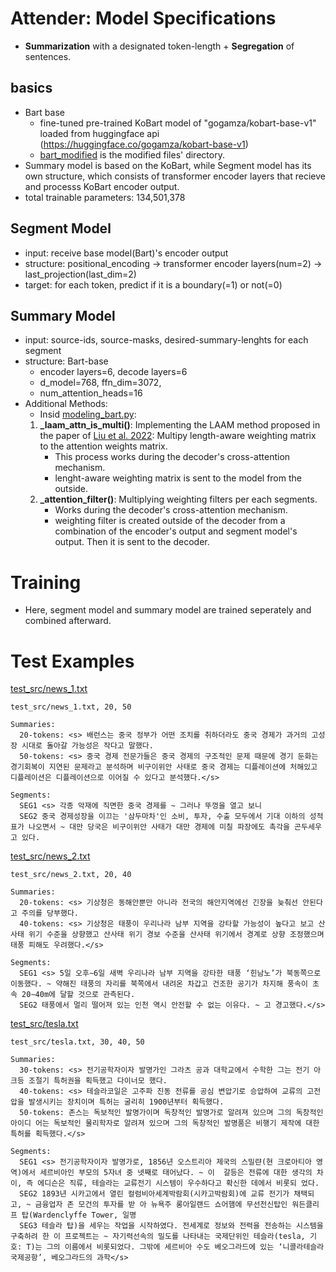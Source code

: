 # Attender: Model Specifications
  * <strong>Summarization</strong> with a designated token-length + <strong>Segregation</strong> of sentences.
## basics
* Bart base
  * fine-tuned pre-trained KoBart model of "gogamza/kobart-base-v1" loaded from huggingface api (https://huggingface.co/gogamza/kobart-base-v1)
  * [bart_modified](./model/bart_modified) is the modified files' directory.
* Summary model is based on the KoBart, while Segment model has its own structure, which consists of transformer encoder layers that recieve and processs KoBart encoder output.
* total trainable parameters: 134,501,378

## Segment Model
* input: receive base model(Bart)'s encoder output
* structure: positional_encoding -> transformer encoder layers(num=2) -> last_projection(last_dim=2)
* target: for each token, predict if it is a boundary(=1) or not(=0)

## Summary Model
* input: source-ids, source-masks, desired-summary-lenghts for each segment
* structure: Bart-base
  * encoder layers=6, decode layers=6
  * d_model=768, ffn_dim=3072, 
  * num_attention_heads=16
* Additional Methods:
  * Insid [modeling_bart.py](model/bart_modified/modeling_bart.py):<br>
  1. <strong>_laam_attn_is_multi()</strong>: Implementing the LAAM method proposed in the paper of [Liu et al. 2022](https://aclanthology.org/2022.acl-long.474.pdf): Multipy length-aware weighting matrix to the attention weights matrix.<br>
      * This process works during the decoder's cross-attention mechanism.
      * lenght-aware weighting matrix is sent to the model from the outside.
  2. <strong>_attention_filter()</strong>: Multiplying weighting filters per each segments.<br>
      * Works during the decoder's cross-attention mechanism.
      * weighting filter is created outside of the decoder from a combination of the encoder's output and segment model's output. Then it is sent to the decoder.

# Training
* Here, segment model and summary model are trained seperately and combined afterward.

# Test Examples

[test_src/news_1.txt](./test/test_src/news_1.txt) 

```test_src/news_1.txt, 20, 50 ```
```
Summaries:
  20-tokens: <s> 배런스는 중국 정부가 어떤 조치를 취하더라도 중국 경제가 과거의 고성장 시대로 돌아갈 가능성은 작다고 말했다.
  50-tokens: <s> 중국 경제 전문가들은 중국 경제의 구조적인 문제 때문에 경기 둔화는 경기회복이 지연된 문제라고 분석하며 비구이위안 사태로 중국 경제는 디플레이션에 처해있고 디플레이션은 디플레이션으로 이어질 수 있다고 분석했다.</s>

Segments:
  SEG1 <s> 각종 악재에 직면한 중국 경제를 ~ 그러나 뚜껑을 열고 보니
  SEG2 중국 경제성장을 이끄는 '삼두마차'인 소비, 투자, 수출 모두에서 기대 이하의 성적표가 나오면서 ~ 대만 당국은 비구이위안 사태가 대만 경제에 미칠 파장에도 촉각을 곤두세우고 있다.
```

[test_src/news_2.txt](./test/test_src/news_2.txt)

```test_src/news_2.txt, 20, 40```
```
Summaries:
  20-tokens: <s> 기상청은 동해안뿐만 아니라 전국의 해안지역에선 긴장을 늦춰선 안된다고 주의를 당부했다.
  40-tokens: <s> 기상청은 태풍이 우리나라 남부 지역을 강타할 가능성이 높다고 보고 산사태 위기 수준을 상향했고 산사태 위기 경보 수준을 산사태 위기에서 경계로 상향 조정했으며 태풍 피해도 우려했다.</s>

Segments:
  SEG1 <s> 5일 오후∼6일 새벽 우리나라 남부 지역을 강타한 태풍 ‘힌남노’가 북동쪽으로 이동했다. ~ 약해진 태풍의 자리를 북쪽에서 내려온 차갑고 건조한 공기가 차지해 풍속이 초속 20∼40m에 달할 것으로 관측된다.
  SEG2 태풍에서 멀리 떨어져 있는 인천 역시 안전할 수 없는 이유다. ~ 고 경고했다.</s>
```

[test_src/tesla.txt](./test/test_src/tesla.txt)

```test_src/tesla.txt, 30, 40, 50  ```
```
Summaries:
  30-tokens: <s> 전기공학자이자 발명가인 그라츠 공과 대학교에서 수학한 그는 전기 아크등 조절기 특허권을 획득했고 다이너모 했다.
  40-tokens: <s> 테슬라코일은 고주파 진동 전류를 공심 변압기로 승압하여 교류의 고전압을 발생시키는 장치이며 특허는 굴리히 1900년부터 획득했다.
  50-tokens: 존스는 독보적인 발명가이며 독창적인 발명가로 알려져 있으며 그의 독창적인 아이디 어는 독보적인 물리학자로 알려져 있으며 그의 독창적인 발명품은 비행기 제작에 대한 특허를 획득했다.</s>

Segments:
  SEG1 <s> 전기공학자이자 발명가로, 1856년 오스트리아 제국의 스밀랸(현 크로아티아 영역)에서 세르비아인 부모의 5자녀 중 넷째로 태어났다. ~ 이  갈등은 전류에 대한 생각의 차이, 즉 에디슨은 직류, 테슬라는 교류전기 시스템이 우수하다고 확신한 데에서 비롯되 었다.
  SEG2 1893년 시카고에서 열린 컬럼비아세계박람회(시카고박람회)에 교류 전기가 채택되고, ~ 금융업자 존 모건의 투자를 받 아 뉴욕주 롱아일랜드 쇼어햄에 무선전신탑인 워든클리프 탑(Wardenclyffe Tower, 일명
  SEG3 테슬라 탑)을 세우는 작업을 시작하였다. 전세계로 정보와 전력을 전송하는 시스템을 구축하려 한 이 프로젝트는 ~ 자기력선속의 밀도를 나타내는 국제단위인 테슬라(tesla, 기호: T)는 그의 이름에서 비롯되었다. 그밖에 세르비아 수도 베오그라드에 있는 ‘니콜라테슬라국제공항’, 베오그라드의 과학</s>
```


